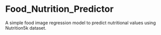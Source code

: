 # Food_Nutrition_Predictor

A simple food image regression model to predict nutritional values using Nutrition5k dataset.